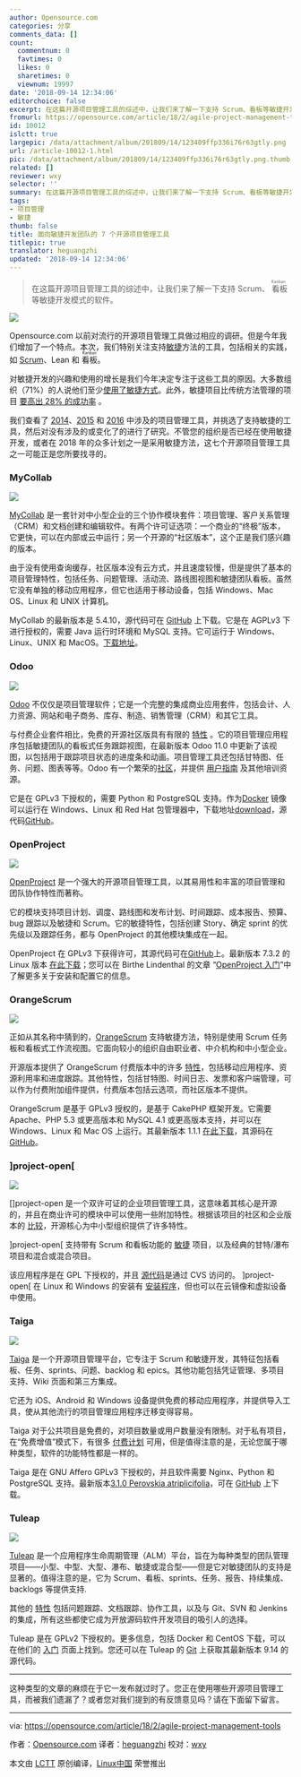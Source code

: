 ```yaml
---
author: Opensource.com
categories: 分享
comments_data: []
count:
  commentnum: 0
  favtimes: 0
  likes: 0
  sharetimes: 0
  viewnum: 19997
date: '2018-09-14 12:34:06'
editorchoice: false
excerpt: 在这篇开源项目管理工具的综述中，让我们来了解一下支持 Scrum、看板等敏捷开发模式的软件。
fromurl: https://opensource.com/article/18/2/agile-project-management-tools
id: 10012
islctt: true
largepic: /data/attachment/album/201809/14/123409ffp336i76r63gtly.png
url: /article-10012-1.html
pic: /data/attachment/album/201809/14/123409ffp336i76r63gtly.png.thumb.jpg
related: []
reviewer: wxy
selector: ''
summary: 在这篇开源项目管理工具的综述中，让我们来了解一下支持 Scrum、看板等敏捷开发模式的软件。
tags:
- 项目管理
- 敏捷
thumb: false
title: 面向敏捷开发团队的 7 个开源项目管理工具
titlepic: true
translator: heguangzhi
updated: '2018-09-14 12:34:06'
---
```



> 
> 在这篇开源项目管理工具的综述中，让我们来了解一下支持 Scrum、<ruby> 看板 <rt>  Kanban </rt></ruby> 等敏捷开发模式的软件。
> 
> 
> 


![](/data/attachment/album/201809/14/123409ffp336i76r63gtly.png)


Opensource.com 以前对流行的开源项目管理工具做过相应的调研。但是今年我们增加了一个特点。本次，我们特别关注支持[敏捷](http://agilemanifesto.org/principles.html)方法的工具，包括相关的实践，如 [Scrum](https://opensource.com/resources/scrum)、Lean 和 <ruby> 看板 <rt>  Kanban </rt></ruby>。


对敏捷开发的兴趣和使用的增长是我们今年决定专注于这些工具的原因。大多数组织（71%）的人说他们至少[使用了敏捷方式](https://www.pmi.org/-/media/pmi/documents/public/pdf/learning/thought-leadership/pulse/pulse-of-the-profession-2017.pdf)。此外，敏捷项目比传统方法管理的项目 [要高出 28% 的成功率](https://www.pwc.com/gx/en/actuarial-insurance-services/assets/agile-project-delivery-confidence.pdf) 。


我们查看了 [2014](https://opensource.com/business/14/1/top-project-management-tools-2014)、[2015](https://opensource.com/business/15/1/top-project-management-tools-2015) 和 [2016](https://opensource.com/business/16/3/top-project-management-tools-2016) 中涉及的项目管理工具，并挑选了支持敏捷的工具，然后对没有涉及的或变化了的进行了研究。不管您的组织是否已经在使用敏捷开发，或者在 2018 年的众多计划之一是采用敏捷方法，这七个开源项目管理工具之一可能正是您所要找寻的。


### MyCollab


![](/data/attachment/album/201809/14/123410x3gc67keez3tks6c.png)


[MyCollab](https://community.mycollab.com/) 是一套针对中小型企业的三个协作模块套件：项目管理、客户关系管理（CRM）和文档创建和编辑软件。有两个许可证选项：一个商业的“终极”版本，它更快，可以在内部或云中运行；另一个开源的“社区版本”，这个正是我们感兴趣的版本。


由于没有使用查询缓存，社区版本没有云方式，并且速度较慢，但是提供了基本的项目管理特性，包括任务、问题管理、活动流、路线图视图和敏捷团队看板。虽然它没有单独的移动应用程序，但它也适用于移动设备，包括 Windows、Mac OS、Linux 和 UNIX 计算机。


MyCollab 的最新版本是 5.4.10，源代码可在 [GitHub](https://github.com/MyCollab/mycollab) 上下载。它是在 AGPLv3 下进行授权的，需要 Java 运行时环境和 MySQL 支持。它可运行于 Windows、Linux、UNIX 和 MacOS。[下载地址](https://www.mycollab.com/ce-registration/)。


### Odoo


![](/data/attachment/album/201809/14/123411ncmrtg4gcqqqqqoz.gif)


[Odoo](https://www.odoo.com/) 不仅仅是项目管理软件；它是一个完整的集成商业应用套件，包括会计、人力资源、网站和电子商务、库存、制造、销售管理（CRM）和其它工具。


与付费企业套件相比，免费的开源社区版具有有限的 [特性](https://www.odoo.com/page/editions) 。它的项目管理应用程序包括敏捷团队的看板式任务跟踪视图，在最新版本 Odoo 11.0 中更新了该视图，以包括用于跟踪项目状态的进度条和动画。项目管理工具还包括甘特图、任务、问题、图表等等。Odoo 有一个繁荣的[社区](https://www.odoo.com/page/community)，并提供 [用户指南](https://www.odoo.com/documentation/user/11.0/) 及其他培训资源。


它是在 GPLv3 下授权的，需要 Python 和 PostgreSQL 支持。作为[Docker](https://hub.docker.com/_/odoo/) 镜像 可以运行在 Windows、Linux 和 Red Hat 包管理器中，下载地址[download](https://www.odoo.com/page/download)，源代码[GitHub](https://github.com/odoo/odoo)。


### OpenProject


![](/data/attachment/album/201809/14/123411zol77yy7lnllnw3n.png)


[OpenProject](https://www.openproject.org/) 是一个强大的开源项目管理工具，以其易用性和丰富的项目管理和团队协作特性而著称。


它的模块支持项目计划、调度、路线图和发布计划、时间跟踪、成本报告、预算、bug 跟踪以及敏捷和 Scrum。它的敏捷特性，包括创建 Story、确定 sprint 的优先级以及跟踪任务，都与 OpenProject 的其他模块集成在一起。


OpenProject 在 GPLv3 下获得许可，其源代码可在[GitHub](https://github.com/opf/openproject)上。最新版本 7.3.2 的 Linux 版本 [在此下载](https://www.openproject.org/download-and-installation/)；您可以在 Birthe Lindenthal 的文章 “[OpenProject 入门](https://opensource.com/article/17/11/how-install-and-use-openproject)”中了解更多关于安装和配置它的信息。


### OrangeScrum


![](/data/attachment/album/201809/14/123412wmb9mbz9rssa8ab8.png)


正如从其名称中猜到的，[OrangeScrum](https://www.orangescrum.org/) 支持敏捷方法，特别是使用 Scrum 任务板和看板式工作流视图。它面向较小的组织自由职业者、中介机构和中小型企业。


开源版本提供了 OrangeScrum 付费版本中的许多 [特性](https://www.orangescrum.org/compare-orangescrum)，包括移动应用程序、资源利用率和进度跟踪。其他特性，包括甘特图、时间日志、发票和客户端管理，可以作为付费附加组件提供，付费版本包括云选项，而社区版本不提供。


OrangeScrum 是基于 GPLv3 授权的，是基于 CakePHP 框架开发。它需要 Apache、PHP 5.3 或更高版本和 MySQL 4.1 或更高版本支持，并可以在 Windows、Linux 和 Mac OS 上运行。其最新版本 1.1.1 [在此下载](http://www.orangescrum.org/free-download)，其源码在 [GitHub](https://github.com/Orangescrum/orangescrum/)。


### ]project-open[


![](/data/attachment/album/201809/14/123412u4mke2q2i8iqvpt0.png)


[]project-open[](http://www.project-open.com/en/list-installers) 是一个双许可证的企业项目管理工具，这意味着其核心是开源的，并且在商业许可的模块中可以使用一些附加特性。根据该项目的社区和企业版本的 [比较](http://www.project-open.com/en/products/editions.html)，开源核心为中小型组织提供了许多特性。


]project-open[ 支持带有 Scrum 和看板功能的 [敏捷](http://www.project-open.com/en/project-type-agile) 项目，以及经典的甘特/瀑布项目和混合或混合项目。


该应用程序是在 GPL 下授权的，并且 [源代码](http://www.project-open.com/en/developers-cvs-checkout)是通过 CVS 访问的。 ]project-open[ 在 Linux 和 Windows 的安装有 [安装程序](http://www.project-open.com/en/list-installers)，但也可以在云镜像和虚拟设备中使用。


### Taiga


![](/data/attachment/album/201809/14/123413dlsxo20pxtw3bwmv.jpg)


[Taiga](https://taiga.io/) 是一个开源项目管理平台，它专注于 Scrum 和敏捷开发，其特征包括看板、任务、sprints、问题、backlog 和 epics。其他功能包括凭证管理、多项目支持、Wiki 页面和第三方集成。


它还为 iOS、Android 和 Windows 设备提供免费的移动应用程序，并提供导入工具，使从其他流行的项目管理应用程序迁移变得容易。


Taiga 对于公共项目是免费的，对项目数量或用户数量没有限制。对于私有项目，在“免费增值”模式下，有很多 [付费计划](https://tree.taiga.io/support/subscription-and-plans/payment-process-faqs/#q.-what-s-about-custom-plans-private-projects-with-more-than-25-members-?) 可用，但是值得注意的是，无论您属于哪种类型，软件的功能特性都是一样的。


Taiga 是在 GNU Affero GPLv3 下授权的，并且软件需要 Nginx、Python 和 PostgreSQL 支持。最新版本[3.1.0 Perovskia atriplicifolia](https://blog.taiga.io/taiga-perovskia-atriplicifolia-release-310.html)，可在 [GitHub](https://github.com/taigaio) 上下载。


### Tuleap


![](/data/attachment/album/201809/14/123413v3e83c75e7lez853.png)


[Tuleap](https://www.tuleap.org/) 是一个应用程序生命周期管理（ALM）平台，旨在为每种类型的团队管理项目——小型、中型、大型、瀑布、敏捷或混合型——但是它对敏捷团队的支持是显著的。值得注意的是，它为 Scrum、看板、sprints、任务、报告、持续集成、backlogs 等提供支持.


其他的 [特性](https://www.tuleap.org/features/project-management) 包括问题跟踪、文档跟踪、协作工具，以及与 Git、SVN 和 Jenkins 的集成，所有这些都使它成为开放源码软件开发项目的吸引人的选择。


Tuleap 是在 GPLv2 下授权的。更多信息，包括 Docker 和 CentOS 下载，可以在他们的 [入门](https://www.tuleap.org/get-started) 页面上找到。您还可以在 Tuleap 的 [Git](https://tuleap.net/plugins/git/tuleap/tuleap/stable) 上获取其最新版本 9.14 的源代码。




---


这种类型的文章的麻烦在于它一发布就过时了。您正在使用哪些开源项目管理工具，而被我们遗漏了？或者您对我们提到的有反馈意见吗？请在下面留下留言。




---


via: <https://opensource.com/article/18/2/agile-project-management-tools>


作者：[Opensource.com](https://opensource.com) 译者：[heguangzhi](https://github.com/heguangzhi) 校对：[wxy](https://github.com/wxy)


本文由 [LCTT](https://github.com/LCTT/TranslateProject) 原创编译，[Linux中国](https://linux.cn/) 荣誉推出